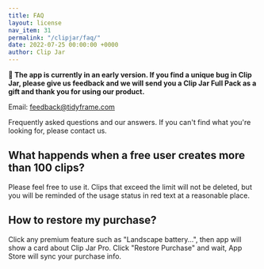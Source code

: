 ```yaml
---
title: FAQ
layout: license
nav_item: 31
permalink: "/clipjar/faq/"
date: 2022-07-25 00:00:00 +0000
author: Clip Jar
---
```


**🎁 The app is currently in an early version. If you find a unique bug in Clip Jar, please give us feedback and we will send you a Clip Jar Full Pack as a gift and thank you for using our product.**

Email: [feedback@tidyframe.com](mailto:feedback@tidyframe.com)

Frequently asked questions and our answers. If you can't find what you're looking for, please contact us.

## What happends when a free user creates more than 100 clips?

Please feel free to use it. Clips that exceed the limit will not be deleted, but you will be reminded of the usage status in red text at a reasonable place.

## How to restore my purchase?

Click any premium feature such as "Landscape battery...", then app will show a card about Clip Jar Pro. Click "Restore Purchase" and wait, App Store will sync your purchase info.
